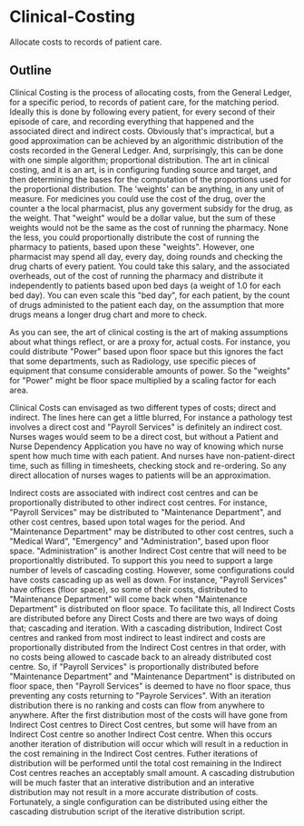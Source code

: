 # Clinical-Costing
Allocate costs to records of patient care.

## Outline
Clinical Costing is the process of allocating costs, from the General Ledger, for a specific period, to records of patient care, for the matching period. Ideally this is done by following every patient, for every second of their episode of care, and recording everything that happened and the associated direct and indirect costs. Obviously that's impractical, but a good approximation can be achieved by an algorithmic distribution of the costs recorded in the General Ledger. And, surprisingly, this can be done with one simple algorithm; proportional distribution. The art in clinical costing, and it is an art, is in configuring funding source and target, and then determining the bases for the computation of the proportions used for the proportional distribution. The 'weights' can be anything, in any unit of measure. For medicines you could use the cost of the drug, over the counter a the local pharmacist, plus any goverment subsidy for the drug, as the weight. That "weight" would be a dollar value, but the sum of these weights would not be the same as the cost of running the pharmacy. None the less, you could proportionally distribute the cost of running the pharmacy to patients, based upon these "weights". However, one pharmacist may spend all day, every day, doing rounds and checking the drug charts of every patient. You could take this salary, and the associated overheads, out of the cost of running the pharmacy and distribute it independently to patients based upon bed days (a weight of 1.0 for each bed day). You can even scale this "bed day", for each patient, by the count of drugs administed to the patient each day, on the assumption that more drugs means a longer drug chart and more to check.

As you can see, the art of clinical costing is the art of making assumptions about what things reflect, or are a proxy for, actual costs. For instance, you could distribute "Power" based upon floor space but this ignores the fact that some departments, such as Radiology, use specific pieces of equipment that consume considerable amounts of power. So the "weights" for "Power" might be floor space multiplied by a scaling factor for each area.

Clinical Costs can envisaged as two different types of costs; direct and indirect. The lines here can get a little blurred, For instance a pathology test involves a direct cost and "Payroll Services" is definitely an indirect cost. Nurses wages would seem to be a direct cost, but without a Patient and Nurse Dependency Application you have no way of knowing which nurse spent how much time with each patient. And nurses have non-patient-direct time, such as filling in timesheets, checking stock and re-ordering. So any direct allocation of nurses wages to patients will be an approximation.

Indirect costs are associated with indirect cost centres and can be proportionally distributed to other indirect cost centres. For instance, "Payroll Services" may be distributed to "Maintenance Department", and other cost centres, based upon total wages for the period. And "Maintenance Department" may be distributed to other cost centres, such a "Medical Ward", "Emergency" and "Administration", based upon floor space. "Administration" is another Indirect Cost centre that will need to be proportionaltly distributed. To support this you need to support a large number of levels of cascading costing. However, some configurations could have costs cascading up as well as down. For instance, "Payroll Services" have offices (floor space), so some of their costs, distributed to "Maintenance Department" will come back when "Maintenance Department" is distributed on floor space. To facilitate this, all Indirect Costs are distributed before any Direct Costs and there are two ways of doing that; cascading and iteration. With a cascading distribution, Indirect Cost centres and ranked from most indirect to least indirect and costs are proportionally distributed from the Indirect Cost centres in that order, with no costs being allowed to cascade back to an already distributed cost centre. So, if "Payroll Services" is proportionally distributed before "Maintenance Department" and "Maintenance Department" is distributed on floor space, then "Payroll Services" is deemed to have no floor space, thus preventing any costs returning to "Payrole Services". With an iteration distribution there is no ranking and costs can flow from anywhere to anywhere. After the first distribution most of the costs will have gone from Indirect Cost centres to Direct Cost centres, but some will have from an Indirect Cost centre so another Indirect Cost centre. When this occurs another iteration of distribution will occur which will result in a reduction in the cost remaining in the Indirect Cost centres. Futher iterations of distribution will be performed until the total cost remaining in the Indirect Cost centres reaches an acceptably small amount. A cascading distrubution will be much faster that an interative distribution and an interative distribution may not result in a more accurate distribution of costs. Fortunately, a single configuration can be distributed using either the cascading distrubution script of the iterative distribution script.

